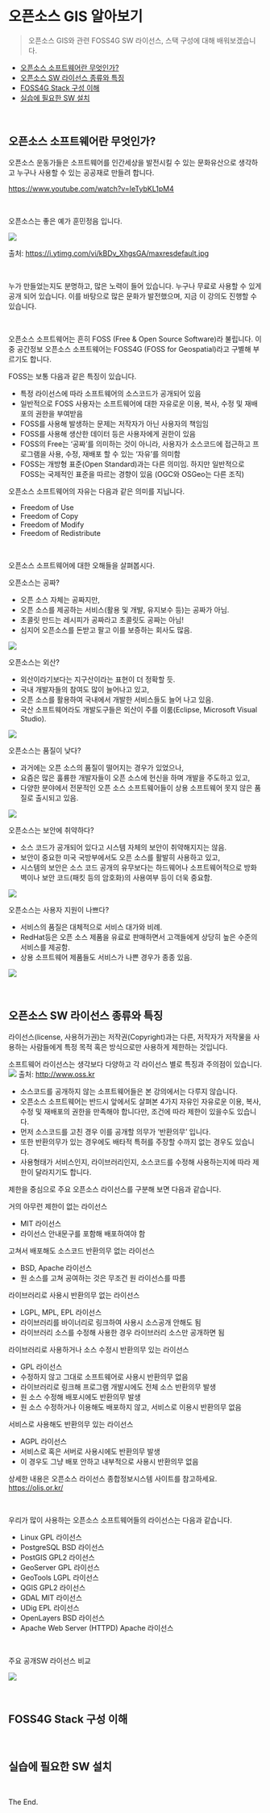 # 오픈소스 GIS 알아보기

> 오픈소스 GIS와 관련 FOSS4G SW 라이선스, 스택 구성에 대해 배워보겠습니다.

- [오픈소스 소프트웨어란 무엇인가?](#오픈소스-소프트웨어란-무엇인가?)
- [오픈소스 SW 라이선스 종류와 특징](#오픈소스-SW-라이선스-종류와-특징)
- [FOSS4G Stack 구성 이해](#FOSS4G-Stack-구성-이해)
- [실습에 필요한 SW 설치](#실습에-필요한-SW-설치)

<br/>

## 오픈소스 소프트웨어란 무엇인가?

오픈소스 운동가들은 소프트웨어를 인간세상을 발전시킬 수 있는 문화유산으로 생각하고 누구나 사용할 수 있는 공공재로 만들려 합니다.

https://www.youtube.com/watch?v=IeTybKL1pM4

<br/>


오픈소스는 좋은 예가 훈민정음 입니다.

![](img/2023-01-27-13-47-40.png)

출처: https://i.ytimg.com/vi/kBDv_XhgsGA/maxresdefault.jpg

<br/>

누가 만들었는지도 분명하고, 많은 노력이 들어 있습니다. 누구나 무료로 사용할 수 있게 공개 되어 있습니다. 이를 바탕으로 많은 문화가 발전했으며, 지금 이 강의도 진행할 수 있습니다.

<br/>

오픈소스 소프트웨어는 흔히 FOSS (Free & Open Source Software)라 불립니다.
이 중 공간정보 오픈소스 소프트웨어는 FOSS4G (FOSS for Geospatial)라고 구별해 부르기도 합니다.

FOSS는 보통 다음과 같은 특징이 있습니다.
-	특정 라이선스에 따라 소프트웨어의 소스코드가 공개되어 있음
-	일반적으로 FOSS 사용자는 소프트웨어에 대한 자유로운 이용, 복사, 수정 및 재배포의 권한을 부여받음
-	FOSS를 사용해 발생하는 문제는 저작자가 아닌 사용자의 책임임
-	FOSS를 사용해 생산한 데이터 등은 사용자에게 권한이 있음
-	FOSS의 Free는 ‘공짜’를 의미하는 것이 아니라, 사용자가 소스코드에 접근하고 프로그램을 사용, 수정, 재배포 할 수 있는 ‘자유’를 의미함
-	FOSS는 개방형 표준(Open Standard)과는 다른 의미임. 하지만 일반적으로 FOSS는 국제적인 표준을 따르는 경향이 있음 (OGC와 OSGeo는 다른 조직)

오픈소스 소프트웨어의 자유는 다음과 같은 의미를 지닙니다.
-	Freedom of Use
-	Freedom of Copy
-	Freedom of Modify
-	Freedom of Redistribute

<br/>

오픈소스 소프트웨어에 대한 오해들을 살펴봅시다.

오픈소스는 공짜?
-	오픈 소스 자체는 공짜지만,
-	오픈 소스를 제공하는 서비스(활용 및 개발, 유지보수 등)는 공짜가 아님.
-	초콜릿 만드는 레시피가 공짜라고 초콜릿도 공짜는 아님!
-	심지어 오픈소스를 돈받고 팔고 이를 보증하는 회사도 많음.

![](img/2023-01-27-14-04-34.png)


오픈소스는 외산?
-	외산이라기보다는 지구산이라는 표현이 더 정확할 듯.
-	국내 개발자들의 참여도 많이 늘어나고 있고,
-	오픈 소스를 활용하여 국내에서 개발한 서비스들도 늘어 나고 있음.
-	국산 소프트웨어라도 개발도구들은 외산이 주를 이룸(Eclipse, Microsoft Visual Studio).

![](img/2023-01-27-14-05-18.png)


오픈소스는 품질이 낮다?
-	과거에는 오픈 소스의 품질이 떨어지는 경우가 있었으나,
-	요즘은 많은 훌륭한 개발자들이 오픈 소스에 헌신을 하며 개발을 주도하고 있고,
-	다양한 분야에서 전문적인 오픈 소스 소프트웨어들이 상용 소프트웨어 못지 않은 품질로 출시되고 있음.

![](img/2023-01-27-14-06-14.png)


오픈소스는 보안에 취약하다?
-	소스 코드가 공개되어 있다고 시스템 자체의 보안이 취약해지지는 않음.
-	보안이 중요한 미국 국방부에서도 오픈 소스를 활발히 사용하고 있고,
-	시스템의 보안은 소스 코드 공개의 유무보다는 하드웨어나 소프트웨어적으로 방화벽이나 보안 코드(패킷 등의 암호화)의 사용여부 등이 더욱 중요함.

![](img/2023-01-27-14-07-07.png)


오픈소스는 사용자 지원이 나쁘다?
-	서비스의 품질은 대체적으로 서비스 대가와 비례.
-	RedHat등은 오픈 소스 제품을 유료로 판매하면서 고객들에게 상당히 높은 수준의 서비스를 제공함.
-	상용 소프트웨어 제품들도 서비스가 나쁜 경우가 종종 있음.

![](img/2023-01-27-14-07-16.png)

<br/>

## 오픈소스 SW 라이선스 종류와 특징

라이선스(license, 사용허가권)는 저작권(Copyright)과는 다른, 저작자가 저작물을 사용하는 사람들에게 특정 목적 혹은 방식으로만 사용하게 제한하는 것입니다.

소프트웨어 라이선스는 생각보다 다양하고 각 라이선스 별로 특징과 주의점이 있습니다.
![](img/2023-01-27-14-20-27.png)
출처: http://www.oss.kr

-	소스코드를 공개하지 않는 소프트웨어들은 본 강의에서는 다루지 않습니다.
-	오픈소스 소프트웨어는 반드시 앞에서도 살펴본 4가지 자유인 자유로운 이용, 복사, 수정 및 재배포의 권한을 만족해야 합니다만, 조건에 따라 제한이 있을수도 있습니다.
-	먼저 소스코드를 고친 경우 이를 공개할 의무가 ‘반환의무’ 입니다.
-	또한 반환의무가 있는 경우에도 배타적 특허를 주장할 수까지 없는 경우도 있습니다.
-	사용형태가 서비스인지, 라이브러리인지, 소스코드를 수정해 사용하는지에 따라 제한이 달라지기도 합니다.

제한을 중심으로 주요 오픈소스 라이선스를 구분해 보면 다음과 같습니다.

거의 아무런 제한이 없는 라이선스
- MIT 라이선스
- 라이선스 안내문구를 포함해 배포하여야 함

고쳐서 배포해도 소스코드 반환의무 없는 라이선스
- BSD, Apache 라이선스
- 원 소스를 고쳐 공여하는 것은 무조건 원 라이선스를 따름

라이브러리로 사용시 반환의무 없는 라이선스
- LGPL, MPL, EPL 라이선스
- 라이브러리를 바이너리로 링크하여 사용시 소스공개 안해도 됨
- 라이브러리 소스를 수정해 사용한 경우 라이브러리 소스만 공개하면 됨

라이브러리로 사용하거나 소스 수정시 반환의무 있는 라이선스
- GPL 라이선스
- 수정하지 않고 그대로 소프트웨어로 사용시 반환의무 없음
- 라이브러리로 링크해 프로그램 개발시에도 전체 소스 반환의무 발생
- 원 소스 수정해 배포시에도 반환의무 발생
- 원 소스 수정하거나 이용해도 배포하지 않고, 서비스로 이용시 반환의무 없음

서비스로 사용해도 반환의무 있는 라이선스
- AGPL 라이선스
- 서비스로 혹은 서버로 사용시에도 반환의무 발생
- 이 경우도 그냥 배포 안하고 내부적으로 사용시 반환의무 없음

상세한 내용은 오픈소스 라이선스 종합정보시스템 사이트를 참고하세요.
https://olis.or.kr/ 

<br>

우리가 많이 사용하는 오픈소스 소프트웨어들의 라이선스는 다음과 같습니다.
- Linux GPL 라이선스
- PostgreSQL BSD 라이선스
- PostGIS GPL2 라이선스
- GeoServer GPL 라이선스
- GeoTools LGPL 라이선스
- QGIS GPL2 라이선스
- GDAL MIT 라이선스
- UDig EPL 라이선스
- OpenLayers BSD 라이선스
- Apache Web Server (HTTPD) Apache 라이선스

<br>

주요 공개SW 라이선스 비교

![](img/2023-01-27-14-28-58.png)

<br>



## FOSS4G Stack 구성 이해





<br/>



## 실습에 필요한 SW 설치




<br/>


The End.